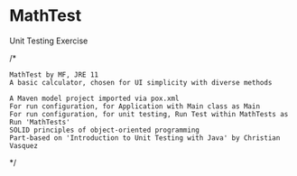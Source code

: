 # MathTest
Unit Testing Exercise

/*

    MathTest by MF, JRE 11
    A basic calculator, chosen for UI simplicity with diverse methods
    
    A Maven model project imported via pox.xml
    For run configuration, for Application with Main class as Main
    For run configuration, for unit testing, Run Test within MathTests as Run 'MathTests'
    SOLID principles of object-oriented programming
    Part-based on 'Introduction to Unit Testing with Java' by Christian Vasquez
    
*/
